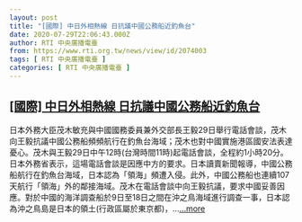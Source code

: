 ```yaml
---
layout: post
title: "[國際] 中日外相熱線 日抗議中國公務船近釣魚台"
date: 2020-07-29T22:06:43.000Z
author: RTI 中央廣播電臺
from: https://www.rti.org.tw/news/view/id/2074003
tags: [ RTI 中央廣播電臺 ]
categories: [ RTI 中央廣播電臺 ]
---
```

<!--1596060403000-->
[[國際] 中日外相熱線 日抗議中國公務船近釣魚台](https://www.rti.org.tw/news/view/id/2074003)
------

<div>
日本外務大臣茂木敏充與中國國務委員兼外交部長王毅29日舉行電話會談，茂木向王毅抗議中國公務船頻頻航行在釣魚台海域；茂木也對中國實施港區國安法表達憂心。茂木與王毅29日中午12時(台灣時間11時)起電話會談，全程約1小時20分。日本外務省表示，這場電話會談是因應中方的要求。日本讀賣新聞報導，中國公務船航行在釣魚台海域，日本認為「領海」頻遭入侵。此外，中國公務船也連續107天航行「領海」外的鄰接海域。茂木在電話會談中向王毅抗議，要求中國妥善因應。對於中國的海洋調查船於9日至18日之間在沖之鳥海域進行調查一事，日本認為沖之鳥島是日本的領土(行政區屬於東京都)，...<a target="_blank" href="https://www.rti.org.tw/news/view/id/2074003">...more</a>
</div>
